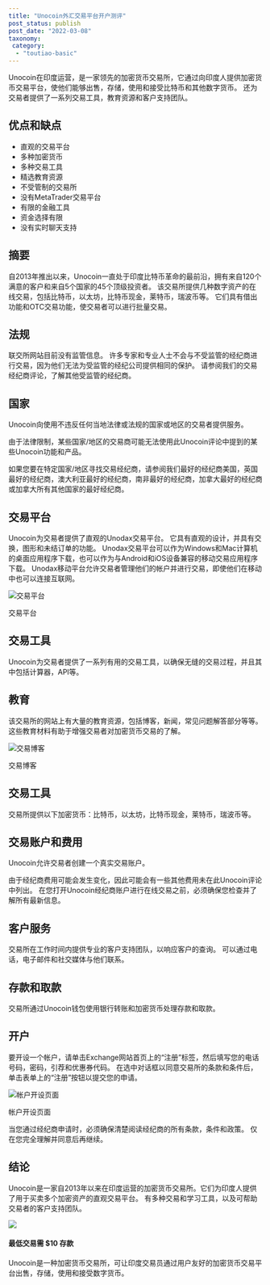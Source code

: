 ```yaml
---
title: "Unocoin外汇交易平台开户测评"
post_status: publish
post_date: "2022-03-08"
taxonomy:
 category: 
  - "toutiao-basic"
---
```


Unocoin在印度运营，是一家领先的加密货币交易所，它通过向印度人提供加密货币交易平台，使他们能够出售，存储，使用和接受比特币和其他数字货币。 还为交易者提供了一系列交易工具，教育资源和客户支持团队。

## 优点和缺点
- 直观的交易平台
- 多种加密货币
- 多种交易工具
- 精选教育资源
- 不受管制的交易所
- 没有MetaTrader交易平台
- 有限的金融工具
- 资金选择有限
- 没有实时聊天支持


## 摘要

自2013年推出以来，Unocoin一直处于印度比特币革命的最前沿，拥有来自120个满意的客户和来自5个国家的45个顶级投资者。 该交易所提供几种数字资产的在线交易，包括比特币，以太坊，比特币现金，莱特币，瑞波币等。 它们具有借出功能和OTC交易功能，使交易者可以进行批量交易。

## 法规

联交所网站目前没有监管信息。 许多专家和专业人士不会与不受监管的经纪商进行交易，因为他们无法为受监管的经纪公司提供相同的保护。 请参阅我们的交易经纪商评论，了解其他受监管的经纪商。

## 国家

Unocoin向使用不违反任何当地法律或法规的国家或地区的交易者提供服务。

由于法律限制，某些国家/地区的交易商可能无法使用此Unocoin评论中提到的某些Unocoin功能和产品。

如果您要在特定国家/地区寻找交易经纪商，请参阅我们最好的经纪商美国，英国最好的经纪商，澳大利亚最好的经纪商，南非最好的经纪商，加拿大最好的经纪商或加拿大所有其他国家的最好经纪商。

## 交易平台

Unocoin为交易者提供了直观的Unodax交易平台。 它具有直观的设计，并具有交换，图形和未结订单的功能。 Unodax交易平台可以作为Windows和Mac计算机的桌面应用程序下载，也可以作为与Android和iOS设备兼容的移动交易应用程序下载。 Unodax移动平台允许交易者管理他们的帐户并进行交易，即使他们在移动中也可以连接互联网。

![交易平台](https://cdn.fendou.la/funstoutiao/2020/11/Unocoin-Review-Trading-Platform--950x1024.jpg "交易平台")

交易平台

## 交易工具

Unocoin为交易者提供了一系列有用的交易工具，以确保无缝的交易过程，并且其中包括计算器，API等。

## 教育

该交易所的网站上有大量的教育资源，包括博客，新闻，常见问题解答部分等等。 这些教育材料有助于增强交易者对加密货币交易的了解。

![交易博客](https://cdn.fendou.la/funstoutiao/2020/11/Unocoin-Review-Trading-Blogs.jpg "交易博客")

交易博客

## 交易工具

交易所提供以下加密货币：比特币，以太坊，比特币现金，莱特币，瑞波币等。

## 交易账户和费用

Unocoin允许交易者创建一个真实交易账户。

由于经纪商费用可能会发生变化，因此可能会有一些其他费用未在此Unocoin评论中列出。 在您打开Unocoin经纪商账户进行在线交易之前，必须确保您检查并了解所有最新信息。

## 客户服务

交易所在工作时间内提供专业的客户支持团队，以响应客户的查询。 可以通过电话，电子邮件和社交媒体与他们联系。

## 存款和取款

交易所通过Unocoin钱包使用银行转账和加密货币处理存款和取款。

## 开户

要开设一个帐户，请单击Exchange网站首页上的“注册”标签，然后填写您的电话号码，密码，引荐和优惠券代码。 在选中对话框以同意交易所的条款和条件后，单击表单上的“注册”按钮以提交您的申请。

![帐户开设页面](https://cdn.fendou.la/funstoutiao/2020/11/Unocoin-Review-Account-Opening-Page.jpg "帐户开设页面")

帐户开设页面

当您通过经纪商申请时，必须确保清楚阅读经纪商的所有条款，条件和政策。 仅在您完全理解并同意后再继续。

## 结论

Unocoin是一家自2013年以来在印度运营的加密货币交易所。它们为印度人提供了用于买卖多个加密资产的直观交易平台。 有多种交易和学习工具，以及可帮助交易者的客户支持团队。

![](https://cdn.fendou.la/funstoutiao/2020/11/Unocoin-Logo.png)

#### 最低交易需 $10 存款

Unocoin是一种加密货币交易所，可让印度交易员通过用户友好的加密货币交易平台出售，存储，使用和接受数字货币。

